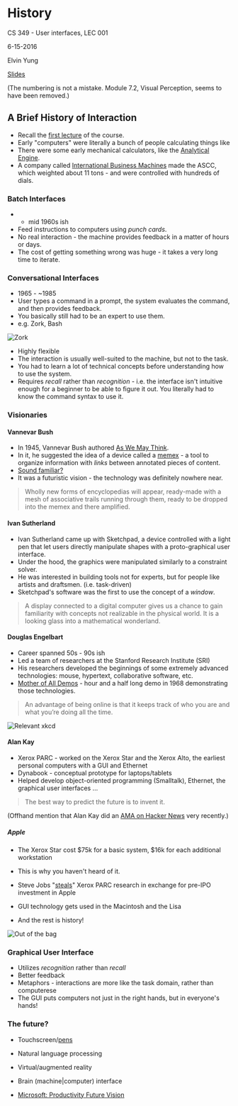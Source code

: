 # History

CS 349 - User interfaces, LEC 001

6-15-2016

Elvin Yung

[Slides](https://www.student.cs.uwaterloo.ca/~cs349/s16/slides/7.3-history.pdf)

(The numbering is not a mistake. Module 7.2, Visual Perception, seems to have been removed.)

## A Brief History of Interaction

* Recall the [first lecture](1-1.md) of the course.
* Early "computers" were literally a bunch of people calculating things like
* There were some early mechanical calculators, like the [Analytical Engine](https://en.wikipedia.org/wiki/Analytical_Engine).
* A company called [International Business Machines](https://en.wikipedia.org/wiki/IBM) made the ASCC, which weighted about 11 tons - and were controlled with hundreds of dials.

### Batch Interfaces
*  - mid 1960s ish
* Feed instructions to computers using *punch cards*.
* No real interaction - the machine provides feedback in a matter of hours or days.
* The cost of getting something wrong was huge - it takes a very long time to iterate.

### Conversational Interfaces
* 1965 - ~1985
* User types a command in a prompt, the system evaluates the command, and then provides feedback.
* You basically still had to be an expert to use them.
* e.g. Zork, Bash

![Zork](https://static1.squarespace.com/static/55182b4ee4b0c6d76a9c1eb3/t/552f3011e4b07f0b392386cf/1429155859834/)

* Highly flexible
* The interaction is usually well-suited to the machine, but not to the task.
* You had to learn a lot of technical concepts before understanding how to use the system.
* Requires *recall* rather than *recognition* - i.e. the interface isn't intuitive enough for a beginner to be able to figure it out. You literally had to know the command syntax to use it.

### Visionaries
#### Vannevar Bush
* In 1945, Vannevar Bush authored [As We May Think](http://www.theatlantic.com/magazine/archive/1945/07/as-we-may-think/303881/).
* In it, he suggested the idea of a device called a [memex](https://en.wikipedia.org/wiki/Memex) - a tool to organize information with *links* between annotated pieces of content.
* [Sound familiar?](https://en.wikipedia.org/wiki/Hyperlink)
* It was a futuristic vision - the technology was definitely nowhere near.

> Wholly new forms of encyclopedias will appear, ready-made with a mesh of associative trails running through them, ready to be dropped into the memex and there amplified.

#### Ivan Sutherland
* Ivan Sutherland came up with Sketchpad, a device controlled with a light pen that let users directly manipulate shapes with a proto-graphical user interface.
* Under the hood, the graphics were manipulated similarly to a constraint solver.
* He was interested in building tools not for experts, but for people like artists and draftsmen. (i.e. task-driven)
* Sketchpad's software was the first to use the concept of a *window*.

> A display connected to a digital computer gives us a chance to gain familiarity with concepts not realizable in the physical world. It is a looking glass into a mathematical wonderland.

#### Douglas Engelbart
* Career spanned 50s - 90s ish
* Led a team of researchers at the Stanford Research Institute (SRI)
* His researchers developed the beginnings of some extremely advanced technologies: mouse, hypertext, collaborative software, etc.
* [Mother of All Demos](https://www.youtube.com/watch?v=yJDv-zdhzMY) - hour and a half long demo in 1968 demonstrating those technologies.

> An advantage of being online is that it keeps track of who you are and what you’re doing all the time.

![Relevant xkcd](https://imgs.xkcd.com/comics/douglas_engelbart_1925_2013.png)

#### Alan Kay
* Xerox PARC - worked on the Xerox Star and the Xerox Alto, the earliest personal computers with a GUI and Ethernet
* Dynabook - conceptual prototype for laptops/tablets
* Helped develop object-oriented programming (Smalltalk), Ethernet, the graphical user interfaces ...

> The best way to predict the future is to invent it.

(Offhand mention that Alan Kay did an [AMA on Hacker News](https://news.ycombinator.com/item?id=11939851) very recently.)

##### Apple
* The Xerox Star cost $75k for a basic system, $16k for each additional workstation
* This is why you haven't heard of it.

* Steve Jobs "[steals](https://www.youtube.com/watch?v=_1rXqD6M614)" Xerox PARC research in exchange for pre-IPO investment in Apple
* GUI technology gets used in the Macintosh and the Lisa
* And the rest is history!

![Out of the bag](http://www.folklore.org/images/Macintosh/out_of_the_bag.jpg)

### Graphical User Interface
* Utilizes *recognition* rather than *recall*
* Better feedback
* Metaphors - interactions are more like the task domain, rather than computerese
* The GUI puts computers not just in the right hands, but in everyone's hands!

### The future?
* Touchscreen/[pens](https://www.engadget.com/2010/04/08/jobs-if-you-see-a-stylus-or-a-task-manager-they-blew-it/)
* Natural language processing
* Virtual/augmented reality
* Brain (machine|computer) interface

* [Microsoft: Productivity Future Vision](https://www.youtube.com/watch?v=w-tFdreZB94)
